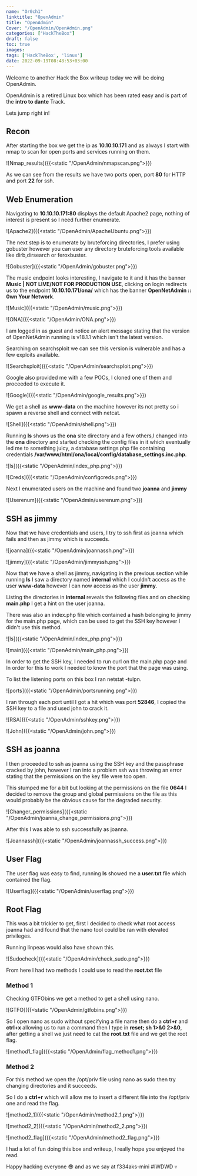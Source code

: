 ```yaml
---
name: "Or0ch1"
linktitle: "OpenAdmin"
title: "OpenAdmin"
Cover: "/OpenAdmin/OpenAdmin.png"
categories: ["HackTheBox"]
draft: false
toc: true
images:
tags: ['HackTheBox', 'linux']
date: 2022-09-19T08:48:53+03:00
---
```


Welcome to another Hack the Box writeup today we will be doing OpenAdmin.

OpenAdmin is a retired Linux box which has been rated easy and is part of the **intro to dante** Track.

Lets jump right in!

## Recon

After starting the box we get the ip as **10.10.10.171** and as always I start with nmap to scan for open ports and services running on them.

![Nmap_results]({{<static "/OpenAdmin/nmapscan.png">}})

As we can see from the results we have two ports open, port **80** for HTTP and port **22** for ssh.

## Web Enumeration

Navigating to **10.10.10.171:80** displays the default Apache2 page, nothing of interest is present so I need further enumerate.

![Apache2]({{<static "/OpenAdmin/ApacheUbuntu.png">}})

The next step is to enumerate by bruteforcing directories, I prefer using gobuster however you can user any directory bruteforcing tools available like dirb,dirsearch or feroxbuster.

![Gobuster]({{<static "/OpenAdmin/gobuster.png">}})

The music endpoint looks interesting, I navigate to it and it has the banner **Music | NOT LIVE/NOT FOR PRODUCTION USE**, clicking on login redirects us to the endpoint **10.10.10.171/ona/** which has the banner **OpenNetAdmin :: 0wn Your Network**.

![Music]({{<static "/OpenAdmin/music.png">}})

![ONA]({{<static "/OpenAdmin/ONA.png">}})

I am logged in as guest and notice an alert message stating that the version of OpenNetAdmin running is v18.1.1 which isn't the latest version.

Searching on searchsploit we can see this version is vulnerable and has a few exploits available.

![Searchsploit]({{<static "/OpenAdmin/searchsploit.png">}})

Google also provided me with a few POCs, I cloned one of them and proceeded to execute it.

![Google]({{<static "/OpenAdmin/google_results.png">}})

We get a shell as **www-data** on the machine however its not pretty so i spawn a reverse shell and connect with netcat.

![Shell]({{<static "/OpenAdmin/shell.png">}})

Running **ls** shows us the **ona** site directory and a few others,I changed into the **ona** directory and started checking the config files in it which eventually led me to something juicy, a database settings php file containing credentials **/var/www/html/ona/local/config/database_settings.inc.php**.

![ls]({{<static "/OpenAdmin/index_php.png">}})

![Creds]({{<static "/OpenAdmin/configcreds.png">}})

Next I enumerated users on the machine and found two **joanna** and **jimmy**

![Userenum]({{<static "/OpenAdmin/userenum.png">}})

## SSH as jimmy

Now that we have credentials and users, I try to ssh first as joanna which fails and then as jimmy which is succeeds.

![joanna]({{<static "/OpenAdmin/joannassh.png">}})

![jimmy]({{<static "/OpenAdmin/jimmyssh.png">}})

Now that we have a shell as jimmy, navigating in the previous section while running **ls** I saw a directory named **internal** which I couldn't access as the user **www-data** however I can now access as the user **jimmy**.

Listing the directories in **internal** reveals the following files and on checking **main.php** I get a hint on the user joanna.

There was also an index.php file which contained a hash belonging to jimmy for the main.php page, which can be used to get the SSH key however I didn't use this method.

![ls]({{<static "/OpenAdmin/index_php.png">}})

![main]({{<static "/OpenAdmin/main_php.png">}})

In order to get the SSH key, I needed to run curl on the main.php page and In order for this to work I needed to know the port that the page was using. 

To list the listening ports on this box I ran netstat -tulpn.

![ports]({{<static "/OpenAdmin/portsrunning.png">}})

I ran through each port until I got a hit which was port **52846**, I copied the SSH key to a file and used john to crack it.

![RSA]({{<static "/OpenAdmin/sshkey.png">}})

![John]({{<static "/OpenAdmin/john.png">}})

## SSH as joanna

I then proceeded to ssh as joanna using the SSH key and the passphrase cracked by john, however I ran into a problem ssh was throwing an error stating that the permissions on the key file were too open.

This stumped me for a bit but looking at the permissions on the file **0644** I decided to remove the group and global permissions on the file as this would probably be the obvious cause for the degraded security. 

![Changer_permissions]({{<static "/OpenAdmin/joanna_change_permissions.png">}})

After this I was able to ssh successfully as joanna.

![Joannassh]({{<static "/OpenAdmin/joannassh_success.png">}})

## User Flag

The user flag was easy to find, running **ls** showed me a **user.txt** file which contained the flag.

![Userflag]({{<static "/OpenAdmin/userflag.png">}})

## Root Flag

This was a bit trickier to get, first I decided to check what root access joanna had and found that the nano tool could be ran with elevated privileges.

Running linpeas would also have shown this.

![Sudocheck]({{<static "/OpenAdmin/check_sudo.png">}})

From here I had two methods I could use to read the **root.txt** file

### Method 1

Checking GTFObins we get a method to get a shell using nano.

![GTFO]({{<static "/OpenAdmin/gtfobins.png">}})

So I open nano as sudo without specifying a file name then do a **ctrl+r** and **ctrl+x** allowing us to run a command then I type in **reset; sh 1>&0 2>&0**, after getting a shell we just need to cat the **root.txt** file and we get the root flag.

![method1_flag]({{<static "/OpenAdmin/flag_method1.png">}})

### Method 2

For this method we open the /opt/priv file using nano as sudo then try changing directories and it succeeds.

So I do a **ctrl+r** which will allow me to insert a different file into the /opt/priv one and read the flag.

![method2_1]({{<static "/OpenAdmin/method2_1.png">}})

![method2_2]({{<static "/OpenAdmin/method2_2.png">}})

![method2_flag]({{<static "/OpenAdmin/method2_flag.png">}})


I had a lot of fun doing this box and writeup, I really hope you enjoyed the read.

Happy hacking everyone :sunglasses: and as we say at f334aks-mini #IWDWD :skull:
